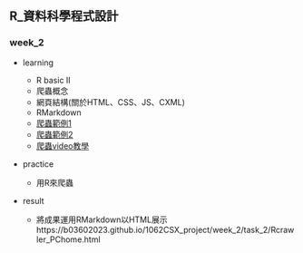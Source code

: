 ﻿## R_資料科學程式設計

### week_2

- learning
    - R basic II
    - 爬蟲概念
    - 網頁結構(關於HTML、CSS、JS、CXML)
    - RMarkdown
    - [爬蟲範例1](https://github.com/pecu/RCrawler101-201504/tree/master/CaseStudies)
    - [爬蟲範例2](https://github.com/pecu/RCrawler101-201504)
    - [爬蟲video教學](https://csx.aca.ntu.edu.tw/modules/index.php?csn=055782&default_fun=video&current_lang=chinese)

- practice
    - 用R來爬蟲
- result
    - 將成果運用RMarkdown以HTML展示https://b03602023.github.io/1062CSX_project/week_2/task_2/Rcrawler_PChome.html


